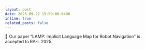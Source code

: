 ```yaml
---
layout: post
date: 2025-09-22 15:59:00-0400
inline: true
related_posts: false
---
```


🎉 Our paper “LAMP: Implicit Language Map for Robot Navigation” is accepted to RA-L 2025.